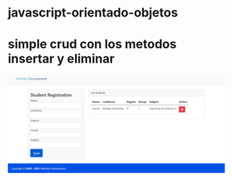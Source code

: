 ﻿# javascript-orientado-objetos
# simple crud con los metodos insertar y eliminar
![alt text](https://github.com/chespi6677/javascript-orientado-objetos/blob/main/Captura.PNG)
